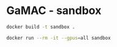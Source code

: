 # GaMAC - sandbox

```sh
docker build -t sandbox .
```

```sh
docker run --rm -it --gpus=all sandbox
```